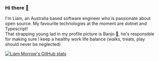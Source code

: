### Hi there 👋
I'm Liam, an Australia based software engineer who is passionate about open source. My favourite technologies at the moment are dotnet and Typescript!  
That strapping young lad in my profile picture is Banjo 🐶, he's responsible for making sure I keep a healthy work life balance (walks, treats, play should never be neglected)


[![Liam Morrow's GitHub stats](https://github-readme-stats.vercel.app/api?username=LiamMorrow)](https://github.com/LiamMorrow/github-readme-stats)

<!--
**LiamMorrow/LiamMorrow** is a ✨ _special_ ✨ repository because its `README.md` (this file) appears on your GitHub profile.

Here are some ideas to get you started:

- 🔭 I’m currently working on ...
- 🌱 I’m currently learning ...
- 👯 I’m looking to collaborate on ...
- 🤔 I’m looking for help with ...
- 💬 Ask me about ...
- 📫 How to reach me: ...
- 😄 Pronouns: ...
- ⚡ Fun fact: ...
-->
